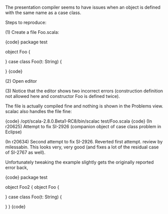 The presentation compiler seems to have issues when an object is defined with the same name as a case class.

Steps to reproduce:

(1) Create a file Foo.scala:

{code}
package test

object Foo {
  
}
case class Foo(t: String) {

}
{code}

(2) Open editor

(3) Notice that the editor shows two incorrect errors (construction definition not allowed here and constructor Foo is defined twice).

The file is actually compiled fine and nothing is shown in the Problems view. scalac also handles the file fine:

{code}
/opt/scala-2.8.0.Beta1-RC8/bin/scalac test/Foo.scala
{code}
(In r20625) Attempt to fix SI-2926 (companion object of case class problem in Eclipse)

(In r20634) Second attempt to fix SI-2926. Reverted first attempt. review by milessabin.
This looks very, very good (and fixes a lot of the residual case of SI-2767 as well).

Unfortunately tweaking the example slightly gets the originally reported error back,

{code}
package test

object Foo2 {
  object Foo {
  
  }
  case class Foo(t: String) {

  }
}
{code}
